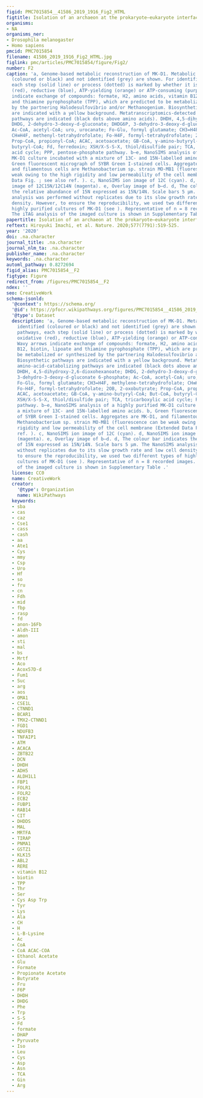 ```yaml
---
figid: PMC7015854__41586_2019_1916_Fig2_HTML
figtitle: Isolation of an archaeon at the prokaryote–eukaryote interface
organisms:
- NA
organisms_ner:
- Drosophila melanogaster
- Homo sapiens
pmcid: PMC7015854
filename: 41586_2019_1916_Fig2_HTML.jpg
figlink: pmc/articles/PMC7015854/figure/Fig2/
number: F2
caption: 'a, Genome-based metabolic reconstruction of MK-D1. Metabolic pathways identified
  (coloured or black) and not identified (grey) are shown. For identified pathways,
  each step (solid line) or process (dotted) is marked by whether it is oxidative
  (red), reductive (blue), ATP-yielding (orange) or ATP-consuming (purple). Wavy arrows
  indicate exchange of compounds: formate, H2, amino acids, vitamin B12, biotin, lipoate
  and thiamine pyrophosphate (TPP), which are predicted to be metabolized or synthesized
  by the partnering Halodesulfovibrio and/or Methanogenium. Biosynthetic pathways
  are indicated with a yellow background. Metatranscriptomics-detected amino-acid-catabolizing
  pathways are indicated (black dots above amino acids). DHDH, 4,5-dihydroxy-2,6-dioxohexanoate;
  DHDG, 2-dehydro-3-deoxy-d-gluconate; DHDG6P, 3-dehydro-3-deoxy-d-gluconate 6-phosphate;
  Ac-CoA, acetyl-CoA; uro, urocanate; Fo-Glu, formyl glutamate; CH3=H4F, methylene-tetrahydrofolate;
  CH≡H4F, methenyl-tetrahydrofolate; Fo-H4F, formyl-tetrahydrofolate; 2OB, 2-oxobutyrate;
  Prop-CoA, propionyl-CoA; ACAC, acetoacetate; GB-CoA, γ-amino-butyryl-CoA; But-CoA,
  butyryl-CoA; Fd, ferredoxin; XSH/X-S-S-X, thiol/disulfide pair; TCA, tricarboxylic
  acid cycle; PPP, pentose-phosphate pathway. b–e, NanoSIMS analysis of a highly purified
  MK-D1 culture incubated with a mixture of 13C- and 15N-labelled amino acids. b,
  Green fluorescent micrograph of SYBR Green I-stained cells. Aggregates are MK-D1,
  and filamentous cells are Methanobacterium sp. strain MO-MB1 (fluorescence can be
  weak owing to the high rigidity and low permeability of the cell membrane (Extended
  Data Fig. ; see also ref. ). c, NanoSIMS ion image of 12C (cyan). d, NanoSIMS ion
  image of 12C15N/12C14N (magenta). e, Overlay image of b–d. d, The colour bar indicates
  the relative abundance of 15N expressed as 15N/14N. Scale bars 5 μm. The NanoSIMS
  analysis was performed without replicates due to its slow growth rate and low cell
  density. However, to ensure the reproducibility, we used two different types of
  highly purified cultures of MK-D1 (see ). Representative of n = 8 recorded images.
  The iTAG analysis of the imaged culture is shown in Supplementary Table .'
papertitle: Isolation of an archaeon at the prokaryote–eukaryote interface.
reftext: Hiroyuki Imachi, et al. Nature. 2020;577(7791):519-525.
year: '2020'
doi: .na.character
journal_title: .na.character
journal_nlm_ta: .na.character
publisher_name: .na.character
keywords: .na.character
automl_pathway: 0.8272694
figid_alias: PMC7015854__F2
figtype: Figure
redirect_from: /figures/PMC7015854__F2
ndex: ''
seo: CreativeWork
schema-jsonld:
  '@context': https://schema.org/
  '@id': https://pfocr.wikipathways.org/figures/PMC7015854__41586_2019_1916_Fig2_HTML.html
  '@type': Dataset
  description: 'a, Genome-based metabolic reconstruction of MK-D1. Metabolic pathways
    identified (coloured or black) and not identified (grey) are shown. For identified
    pathways, each step (solid line) or process (dotted) is marked by whether it is
    oxidative (red), reductive (blue), ATP-yielding (orange) or ATP-consuming (purple).
    Wavy arrows indicate exchange of compounds: formate, H2, amino acids, vitamin
    B12, biotin, lipoate and thiamine pyrophosphate (TPP), which are predicted to
    be metabolized or synthesized by the partnering Halodesulfovibrio and/or Methanogenium.
    Biosynthetic pathways are indicated with a yellow background. Metatranscriptomics-detected
    amino-acid-catabolizing pathways are indicated (black dots above amino acids).
    DHDH, 4,5-dihydroxy-2,6-dioxohexanoate; DHDG, 2-dehydro-3-deoxy-d-gluconate; DHDG6P,
    3-dehydro-3-deoxy-d-gluconate 6-phosphate; Ac-CoA, acetyl-CoA; uro, urocanate;
    Fo-Glu, formyl glutamate; CH3=H4F, methylene-tetrahydrofolate; CH≡H4F, methenyl-tetrahydrofolate;
    Fo-H4F, formyl-tetrahydrofolate; 2OB, 2-oxobutyrate; Prop-CoA, propionyl-CoA;
    ACAC, acetoacetate; GB-CoA, γ-amino-butyryl-CoA; But-CoA, butyryl-CoA; Fd, ferredoxin;
    XSH/X-S-S-X, thiol/disulfide pair; TCA, tricarboxylic acid cycle; PPP, pentose-phosphate
    pathway. b–e, NanoSIMS analysis of a highly purified MK-D1 culture incubated with
    a mixture of 13C- and 15N-labelled amino acids. b, Green fluorescent micrograph
    of SYBR Green I-stained cells. Aggregates are MK-D1, and filamentous cells are
    Methanobacterium sp. strain MO-MB1 (fluorescence can be weak owing to the high
    rigidity and low permeability of the cell membrane (Extended Data Fig. ; see also
    ref. ). c, NanoSIMS ion image of 12C (cyan). d, NanoSIMS ion image of 12C15N/12C14N
    (magenta). e, Overlay image of b–d. d, The colour bar indicates the relative abundance
    of 15N expressed as 15N/14N. Scale bars 5 μm. The NanoSIMS analysis was performed
    without replicates due to its slow growth rate and low cell density. However,
    to ensure the reproducibility, we used two different types of highly purified
    cultures of MK-D1 (see ). Representative of n = 8 recorded images. The iTAG analysis
    of the imaged culture is shown in Supplementary Table .'
  license: CC0
  name: CreativeWork
  creator:
    '@type': Organization
    name: WikiPathways
  keywords:
  - sba
  - cas
  - caz
  - Cse1
  - cass
  - cash
  - aa
  - Ate1
  - Cys
  - mmy
  - Csp
  - Uro
  - Hf
  - so
  - fru
  - cn
  - Fdh
  - mid
  - fbp
  - rasp
  - fd
  - anon-16Fb
  - Aldh-III
  - amon
  - sti
  - mal
  - bs
  - Mrtf
  - Aco
  - Acox57D-d
  - Fum1
  - Suc
  - arg
  - aos
  - OMA1
  - CSE1L
  - CTNND1
  - BCAR1
  - TMX2-CTNND1
  - FGD1
  - NDUFB3
  - TNFAIP1
  - ATM
  - ACACA
  - ZBTB22
  - DCN
  - DHDH
  - ADH5
  - ALDH1L1
  - FBP1
  - FOLR1
  - FOLR2
  - ECB2
  - FUBP1
  - RAB14
  - CIT
  - DHDDS
  - MAL
  - MRTFA
  - TIRAP
  - PNMA1
  - GSTZ1
  - KLK15
  - ABL2
  - RERE
  - vitamin B12
  - biotin
  - TPP
  - Thr
  - Ser
  - Cys Asp Trp
  - Tyr
  - Lys
  - Ala
  - CH
  - H
  - L-B-Lysine
  - Ac
  - CoA
  - CoA ACAC-COA
  - Ethanol Acetate
  - Glu
  - Formate
  - Propionate Acetate
  - Butyrate
  - Fru
  - F6P
  - DHDH
  - DHDG
  - Phe
  - Trp
  - S-S
  - Fd
  - formate
  - DHAP
  - Pyruvate
  - Iso
  - Leu
  - Cys
  - Asp
  - Asn
  - TCA
  - Gin
  - Arg
---
```

